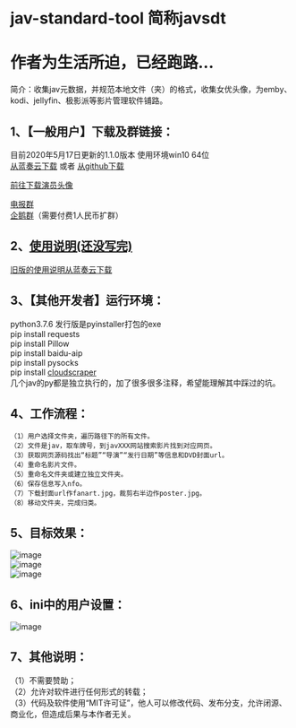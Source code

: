 # jav-standard-tool 简称javsdt
# 作者为生活所迫，已经跑路...
简介：收集jav元数据，并规范本地文件（夹）的格式，收集女优头像，为emby、kodi、jellyfin、极影派等影片管理软件铺路。  

  
## 1、【一般用户】下载及群链接：  
目前2020年5月17日更新的1.1.0版本  使用环境win10 64位  
[从蓝奏云下载](https://junerain.lanzous.com/icq4i4j) 或者 [从github下载](https://github.com/junerain123/javsdt/releases/tag/V1.1.0)
  
[前往下载演员头像](https://github.com/junerain123/javsdt/releases/tag/女优头像)   
  
[电报群](https://t.me/joinchat/PaHhgBaleu_qEgFy_NJlIA)  
[企鹅群](https://jq.qq.com/?_wv=1027&k=5CbWOpV)（需要付费1人民币扩群）  
  
## 2、[使用说明(还没写完)](https://github.com/junerain123/javsdt/wiki)  
[旧版的使用说明从蓝奏云下载](https://www.lanzous.com/ib0qozg)  

## 3、【其他开发者】运行环境：  
  python3.7.6 发行版是pyinstaller打包的exe  
    pip install requests  
    pip install Pillow  
    pip install baidu-aip  
    pip install pysocks  
    pip install [cloudscraper](https://github.com/VeNoMouS/cloudscraper)  
   几个jav的py都是独立执行的，加了很多很多注释，希望能理解其中踩过的坑。  
   
## 4、工作流程：  
    （1）用户选择文件夹，遍历路径下的所有文件。  
    （2）文件是jav，取车牌号，到javXXX网站搜索影片找到对应网页。  
    （3）获取网页源码找出“标题”“导演”“发行日期”等信息和DVD封面url。  
    （4）重命名影片文件。  
    （5）重命名文件夹或建立独立文件夹。  
    （6）保存信息写入nfo。   
    （7）下载封面url作fanart.jpg，裁剪右半边作poster.jpg。   
    （8）移动文件夹，完成归类。  
  
## 5、目标效果：  
![image](https://github.com/junerain123/Junerain_Images/blob/master/jav/javsdt/readme/%E7%9B%AE%E6%A0%87%E6%95%88%E6%9E%9C1.png?raw=false)  
![image](https://github.com/junerain123/Junerain_Images/blob/master/jav/javsdt/readme/%E7%9B%AE%E6%A0%87%E6%95%88%E6%9E%9C2.png?raw=false)  
![image](https://github.com/junerain123/Junerain_Images/blob/master/jav/javsdt/readme/%E7%9B%AE%E6%A0%87%E6%95%88%E6%9E%9C3.jpg?raw=false)  
  
## 6、ini中的用户设置：  
![image](https://github.com/junerain123/Junerain_Images/blob/master/jav/javsdt/readme/ini%E8%AE%BE%E7%BD%AE.PNG?raw=false)  
  
## 7、其他说明：  
（1）不需要赞助；  
（2）允许对软件进行任何形式的转载；  
（3）代码及软件使用“MIT许可证”，他人可以修改代码、发布分支，允许闭源、商业化，但造成后果与本作者无关。  
